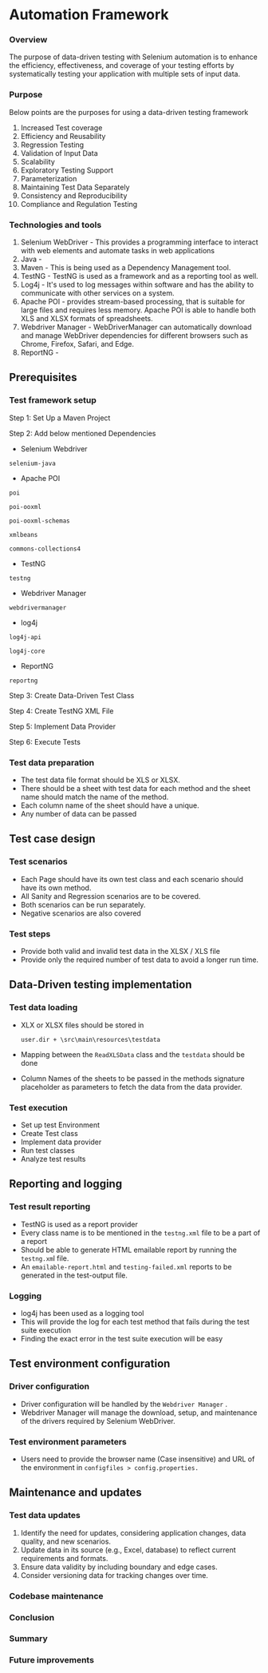 # Automation Framework

### Overview

The purpose of data-driven testing with Selenium automation is to enhance the efficiency, effectiveness, and coverage of your testing efforts by systematically testing your application with multiple sets of input data.

### Purpose

Below points are the purposes for using a data-driven testing framework

1. Increased Test coverage
2. Efficiency and Reusability
3. Regression Testing
4. Validation of Input Data
5. Scalability
6. Exploratory Testing Support
7. Parameterization
8. Maintaining Test Data Separately
9. Consistency and Reproducibility
10. Compliance and Regulation Testing

### Technologies and tools&#x20;

1. Selenium WebDriver - This provides a programming interface to interact with web elements and automate tasks in web applications
2. Java -&#x20;
3. Maven - This is being used as a Dependency Management tool.
4. TestNG - TestNG is used as a framework and as a reporting tool as well.
5. Log4j - It's used to log messages within software and has the ability to communicate with other services on a system.
6. Apache POI - provides stream-based processing, that is suitable for large files and requires less memory. Apache POI is able to handle both XLS and XLSX formats of spreadsheets.
7. Webdriver Manager - WebDriverManager can automatically download and manage WebDriver dependencies for different browsers such as Chrome, Firefox, Safari, and Edge.
8. ReportNG -&#x20;

## Prerequisites

### Test framework setup

Step 1: Set Up a Maven Project

Step 2: Add below mentioned Dependencies

* &#x20;Selenium Webdriver

```
selenium-java
```

* Apache POI

```
poi
```

```
poi-ooxml
```

```
poi-ooxml-schemas
```

```
xmlbeans
```

```
commons-collections4
```

* TestNG

```
testng
```

* Webdriver Manager

```
webdrivermanager
```

* log4j

```
log4j-api
```

```
log4j-core
```

* ReportNG

```
reportng
```



Step 3: Create Data-Driven Test Class

Step 4: Create TestNG XML File&#x20;

Step 5: Implement Data Provider

Step 6: Execute Tests

### Test data preparation

* The test data file format should be XLS or XLSX.
* There should be a sheet with test data for each method and the sheet name should match the name of the method.
* Each column name of the sheet should have a unique.
* Any number of data can be passed

## Test case design

### Test scenarios

* Each Page should have its own test class and each scenario should have its own method.
* All Sanity and Regression scenarios are to be covered.
* Both scenarios can be run separately.
* Negative scenarios are also covered

### &#x20;Test steps

* Provide both valid and invalid test data in the XLSX / XLS file
* Provide only the required number of test data to avoid a longer run time.

## Data-Driven testing implementation

### Test data loading

*   XLX or XLSX files should be stored in &#x20;

    ```
    user.dir + \src\main\resources\testdata
    ```


* Mapping between the `ReadXLSData` class and the `testdata` should be done
* Column Names of the sheets to be passed in the methods signature placeholder as parameters to fetch the data from the data provider.

### Test execution

* Set up test Environment
* Create Test class
* Implement data provider
* Run test classes
* Analyze test results &#x20;

## Reporting and logging

### Test result reporting

* TestNG is used as a report provider
* Every class name is to be mentioned in the `testng.xml` file to be a part of a report
* Should be able to generate HTML emailable report by running the `testng.xm`l file.
* An `emailable-report.html` and `testing-failed.xml` reports to be generated in the test-output file.

### Logging

* log4j has been used as a logging tool
* This will provide the log for each test method that fails during the test suite execution
* Finding the exact error in the test suite execution will be easy

## Test environment configuration

### Driver configuration

* Driver configuration will be handled by the `Webdriver Manager` .
* Webdriver Manager will manage the download, setup, and maintenance of the drivers required by Selenium WebDriver.

### Test environment parameters

* Users need to provide the browser name (Case insensitive) and URL of the environment in `configfiles > config.properties.`

## Maintenance and updates

### Test data updates

1. Identify the need for updates, considering application changes, data quality, and new scenarios.
2. Update data in its source (e.g., Excel, database) to reflect current requirements and formats.
3. Ensure data validity by including boundary and edge cases.
4. Consider versioning data for tracking changes over time.

### Codebase maintenance

### Conclusion

### Summary

### Future improvements
